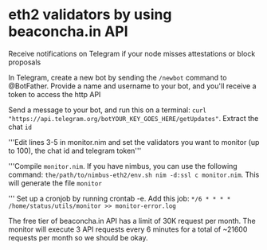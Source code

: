 #  eth2 validators by using beaconcha.in API

Receive notifications on Telegram if your node misses attestations or block proposals


In Telegram, create a new bot by sending the ```/newbot``` command to @BotFather. Provide a name and username to your bot, and you'll receive a token to access the http API

Send a message to your bot, and run this on a terminal: ```curl "https://api.telegram.org/botYOUR_KEY_GOES_HERE/getUpdates"```. Extract the chat ```id```

'''Edit lines 3-5 in monitor.nim and set the validators you want to monitor (up to 100), the chat id and telegram token'''

'''Compile ```monitor.nim```. If you have nimbus, you can use the following command: ```the/path/to/nimbus-eth2/env.sh nim -d:ssl c monitor.nim```. This will generate the file ```monitor```

''' Set up a cronjob by running crontab -e. Add this job:
```*/6 * * * * /home/status/utils/monitor >> monitor-error.log ```

The free tier of beaconcha.in API has a limit of 30K request per month. The monitor will execute 3 API requests every 6 minutes for a total of ~21600 requests per month so we should be okay.
